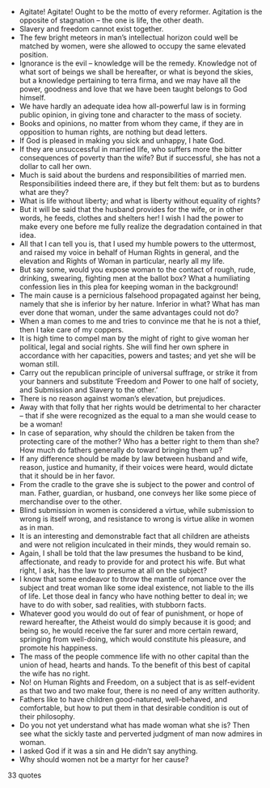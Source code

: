  - Agitate! Agitate! Ought to be the motto of every reformer. Agitation is the opposite of stagnation – the one is life, the other death.
 - Slavery and freedom cannot exist together.
 - The few bright meteors in man’s intellectual horizon could well be matched by women, were she allowed to occupy the same elevated position.
 - Ignorance is the evil – knowledge will be the remedy. Knowledge not of what sort of beings we shall be hereafter, or what is beyond the skies, but a knowledge pertaining to terra firma, and we may have all the power, goodness and love that we have been taught belongs to God himself.
 - We have hardly an adequate idea how all-powerful law is in forming public opinion, in giving tone and character to the mass of society.
 - Books and opinions, no matter from whom they came, if they are in opposition to human rights, are nothing but dead letters.
 - If God is pleased in making you sick and unhappy, I hate God.
 - If they are unsuccessful in married life, who suffers more the bitter consequences of poverty than the wife? But if successful, she has not a dollar to call her own.
 - Much is said about the burdens and responsibilities of married men. Responsibilities indeed there are, if they but felt them: but as to burdens what are they?
 - What is life without liberty; and what is liberty without equality of rights?
 - But it will be said that the husband provides for the wife, or in other words, he feeds, clothes and shelters her! I wish I had the power to make every one before me fully realize the degradation contained in that idea.
 - All that I can tell you is, that I used my humble powers to the uttermost, and raised my voice in behalf of Human Rights in general, and the elevation and Rights of Woman in particular, nearly all my life.
 - But say some, would you expose woman to the contact of rough, rude, drinking, swearing, fighting men at the ballot box? What a humiliating confession lies in this plea for keeping woman in the background!
 - The main cause is a pernicious falsehood propagated against her being, namely that she is inferior by her nature. Inferior in what? What has man ever done that woman, under the same advantages could not do?
 - When a man comes to me and tries to convince me that he is not a thief, then I take care of my coppers.
 - It is high time to compel man by the might of right to give woman her political, legal and social rights. She will find her own sphere in accordance with her capacities, powers and tastes; and yet she will be woman still.
 - Carry out the republican principle of universal suffrage, or strike it from your banners and substitute ‘Freedom and Power to one half of society, and Submission and Slavery to the other.’
 - There is no reason against woman’s elevation, but prejudices.
 - Away with that folly that her rights would be detrimental to her character – that if she were recognized as the equal to a man she would cease to be a woman!
 - In case of separation, why should the children be taken from the protecting care of the mother? Who has a better right to them than she? How much do fathers generally do toward bringing them up?
 - If any difference should be made by law between husband and wife, reason, justice and humanity, if their voices were heard, would dictate that it should be in her favor.
 - From the cradle to the grave she is subject to the power and control of man. Father, guardian, or husband, one conveys her like some piece of merchandise over to the other.
 - Blind submission in women is considered a virtue, while submission to wrong is itself wrong, and resistance to wrong is virtue alike in women as in man.
 - It is an interesting and demonstrable fact that all children are atheists and were not religion inculcated in their minds, they would remain so.
 - Again, I shall be told that the law presumes the husband to be kind, affectionate, and ready to provide for and protect his wife. But what right, I ask, has the law to presume at all on the subject?
 - I know that some endeavor to throw the mantle of romance over the subject and treat woman like some ideal existence, not liable to the ills of life. Let those deal in fancy who have nothing better to deal in; we have to do with sober, sad realities, with stubborn facts.
 - Whatever good you would do out of fear of punishment, or hope of reward hereafter, the Atheist would do simply because it is good; and being so, he would receive the far surer and more certain reward, springing from well-doing, which would constitute his pleasure, and promote his happiness.
 - The mass of the people commence life with no other capital than the union of head, hearts and hands. To the benefit of this best of capital the wife has no right.
 - No! on Human Rights and Freedom, on a subject that is as self-evident as that two and two make four, there is no need of any written authority.
 - Fathers like to have children good-natured, well-behaved, and comfortable, but how to put them in that desirable condition is out of their philosophy.
 - Do you not yet understand what has made woman what she is? Then see what the sickly taste and perverted judgment of man now admires in woman.
 - I asked God if it was a sin and He didn’t say anything.
 - Why should women not be a martyr for her cause?

33 quotes
